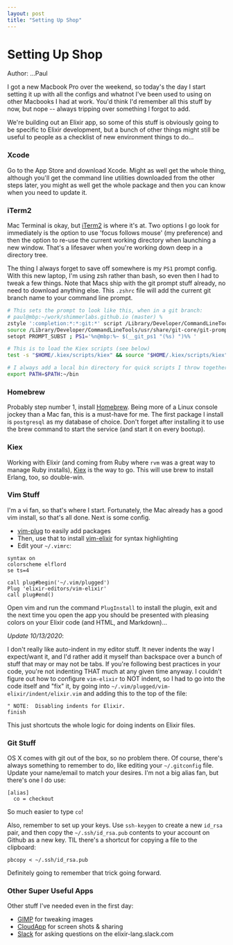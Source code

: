 ```yaml
---
layout: post
title: "Setting Up Shop"
---
```


# Setting Up Shop

Author: ...Paul

I got a new Macbook Pro over the weekend, so today's the day I start setting
it up with all the configs and whatnot I've been used to using on other
Macbooks I had at work.  You'd think I'd remember all this stuff by now, but
nope -- always tripping over something I forgot to add.

We're building out an Elixir app, so some of this stuff is obviously going to
be specific to Elixir development, but a bunch of other things might still be
useful to people as a checklist of new environment things to do...

### Xcode

Go to the App Store and download Xcode.  Might as well get the whole thing,
although you'll get the command line utilities downloaded from the other steps
later, you might as well get the whole package and then you can know when you
need to update it.

### iTerm2

Mac Terminal is okay, but [iTerm2](https://www.iterm2.com/) is where it's at.
Two options I go look for immediately is the option to use 'focus follows
mouse' (my preference) and then the option to re-use the current working
directory when launching a new window.  That's a lifesaver when you're working
down deep in a directory tree.

The thing I always forget to save off somewhere is my `PS1` prompt config.
With this new laptop, I'm using zsh rather than bash, so even then I had to
tweak a few things.  Note that Macs ship with the git prompt stuff already,
no need to download anything else.  This `.zshrc` file will add the current
git branch name to your command line prompt.

```bash
# This sets the prompt to look like this, when in a git branch:
# paul@mbp:~/work/shimmerlabs.github.io (master) %
zstyle ':completion:*:*:git:*' script /Library/Developer/CommandLineTools/usr/share/git-core/git-completion.zsh
source /Library/Developer/CommandLineTools/usr/share/git-core/git-prompt.sh
setopt PROMPT_SUBST ; PS1='%n@mbp:%~ $(__git_ps1 "(%s) ")%% '

# This is to load the Kiex scripts (see below)
test -s "$HOME/.kiex/scripts/kiex" && source "$HOME/.kiex/scripts/kiex"

# I always add a local bin directory for quick scripts I throw together.
export PATH=$PATH:~/bin
```

### Homebrew

Probably step number 1, install [Homebrew](https://brew.sh/).  Being more of a
Linux console jockey than a Mac fan, this is a must-have for me.  The first
package I install is `postgresql` as my database of choice.  Don't forget after
installing it to use the brew command to start the service (and start it on 
every bootup).

### Kiex

Working with Elixir (and coming from Ruby where `rvm` was a great way to manage Ruby installs), [Kiex](https://github.com/taylor/kiex) is the way to go.  This
will use brew to install Erlang, too, so double-win.

### Vim Stuff

I'm a vi fan, so that's where I start.  Fortunately, the Mac already has a good
vim install, so that's all done.  Next is some config.

* [vim-plug](https://github.com/junegunn/vim-plug) to easily add packages
* Then, use that to install [vim-elixir](https://github.com/elixir-editors/vim-elixir) for syntax highlighting
* Edit your `~/.vimrc`:

```
syntax on
colorscheme elflord
se ts=4

call plug#begin('~/.vim/plugged')
Plug 'elixir-editors/vim-elixir'
call plug#end()
```

Open vim and run the command `PlugInstall` to install the plugin, exit and
the next time you open the app you should be presented with pleasing colors
on your Elixir code (and HTML, and Markdown)...

*Update 10/13/2020*:

I don't really like auto-indent in my editor stuff.  It never indents the way
I expect/want it, and I'd rather add it myself than backspace over a bunch of
stuff that may or may not be tabs.  If you're following best practices in your
code, you're not indenting THAT much at any given time anyway.  I couldn't
figure out how to configure `vim-elixir` to NOT indent, so I had to go into
the code itself and "fix" it, by going into
`~/.vim/plugged/vim-elixir/indent/elixir.vim` and adding this to the top of
the file:

```
" NOTE:  Disabling indents for Elixir.
finish
```

This just shortcuts the whole logic for doing indents on Elixir files.

### Git Stuff

OS X comes with git out of the box, so no problem there.  Of course, there's
always something to remember to do, like editing your `~/.gitconfig` file.
Update your name/email to match your desires.  I'm not a big alias fan, but
there's one I do use:

```
[alias]
  co = checkout
```

So much easier to type `co`!

Also, remember to set up your keys.  Use `ssh-keygen` to create a new `id_rsa`
pair, and then copy the `~/.ssh/id_rsa.pub` contents to your account on Github
as a new key.  TIL there's a shortcut for copying a file to the clipboard:

```
pbcopy < ~/.ssh/id_rsa.pub
```

Definitely going to remember that trick going forward.

### Other Super Useful Apps

Other stuff I've needed even in the first day:

* [GIMP](https://www.gimp.org/downloads/) for tweaking images
* [CloudApp](https://www.getcloudapp.com/) for screen shots & sharing
* [Slack](https://slack.com/) for asking questions on the elixir-lang.slack.com

